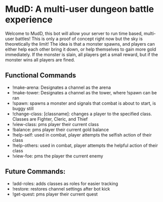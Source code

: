 # MudD: A multi-user dungeon battle experience

Welcome to MudD,  this bot will allow your server to run time based, multi-user battles! This is only a proof of concept right now but the sky is theoretically the limit!
The idea is that a monster spawns, and players can either help each other bring it down, or help themselves to gain more gold immediately. If the monster is slain, all players get a small reward, but if the monster wins all players are fined.

## Functional Commands
- !make-arena: Designates a channel as the arena
- !make-tower: Designates a channel as the tower, where !spawn can be ran
- !spawn: spawns a monster and signals that combat is about to start, is buggy still
- !change-class: \[classname\]: changes a player to the specified class. Classes are Fighter, Cleric, and Thief
- !view-class: pms player their current class
- !balance: pms player their current gold balance
- !help-self: used in combat, player attempts the selfish action of their class
- !help-others: used in combat, player attempts the helpful action of their class
- !view-foe: pms the player the current enemy


## Future Commands:
- !add-roles: adds classes as roles for easier tracking
- !restore: restores channel settings after bot kick
- !get-quest: pms player their current quest  